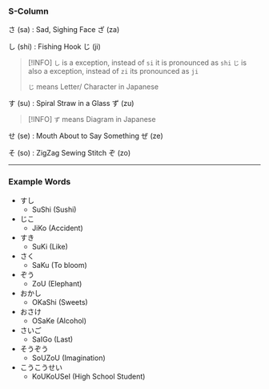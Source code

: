 ### S-Column

さ (sa) : Sad, Sighing Face
ざ (za)

し (shi) : Fishing Hook
じ (ji)

 > [!INFO]
 > `し` is a exception, instead of `si` it is pronounced as `shi`
 > `じ` is also a exception, instead of `zi` its pronounced as `ji`
 > 
 > `じ` means Letter/ Character in Japanese

す (su) : Spiral Straw in a Glass
ず (zu)

 > [!INFO]
 > `ず` means Diagram in Japanese

せ (se) : Mouth About to Say Something
ぜ (ze)

そ (so) : ZigZag Sewing Stitch
ぞ (zo)

---

### Example Words

* すし
	* SuShi (Sushi)
* じこ
	* JiKo (Accident)
* すき
	* SuKi (Like)
* さく
	* SaKu (To bloom)
* ぞう
	* ZoU (Elephant)
* おかし
	* OKaShi (Sweets)
* おさけ 
	* OSaKe (Alcohol)
* さいご 
	* SaIGo (Last)
* そうぞう 
	* SoUZoU (Imagination)
* こうこうせい 
	* KoUKoUSeI (High School Student)

